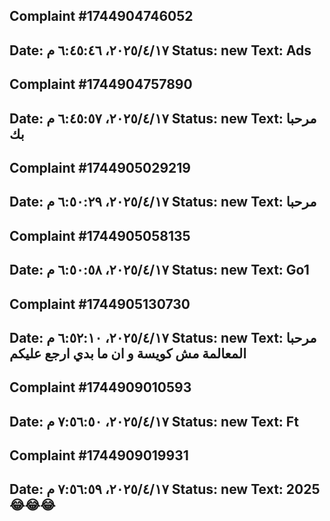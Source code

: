 

## Complaint #1744904746052
**Date:** ١٧‏/٤‏/٢٠٢٥، ٦:٤٥:٤٦ م
**Status:** new
**Text:**
Ads
---

## Complaint #1744904757890
**Date:** ١٧‏/٤‏/٢٠٢٥، ٦:٤٥:٥٧ م
**Status:** new
**Text:**
مرحبا بك
---

## Complaint #1744905029219
**Date:** ١٧‏/٤‏/٢٠٢٥، ٦:٥٠:٢٩ م
**Status:** new
**Text:**
مرحبا
---

## Complaint #1744905058135
**Date:** ١٧‏/٤‏/٢٠٢٥، ٦:٥٠:٥٨ م
**Status:** new
**Text:**
Go1
---

## Complaint #1744905130730
**Date:** ١٧‏/٤‏/٢٠٢٥، ٦:٥٢:١٠ م
**Status:** new
**Text:**
مرحبا المعالمة مش كويسة و ان ما بدي ارجع عليكم
---

## Complaint #1744909010593
**Date:** ١٧‏/٤‏/٢٠٢٥، ٧:٥٦:٥٠ م
**Status:** new
**Text:**
Ft
---

## Complaint #1744909019931
**Date:** ١٧‏/٤‏/٢٠٢٥، ٧:٥٦:٥٩ م
**Status:** new
**Text:**
2025😂😂😂
---